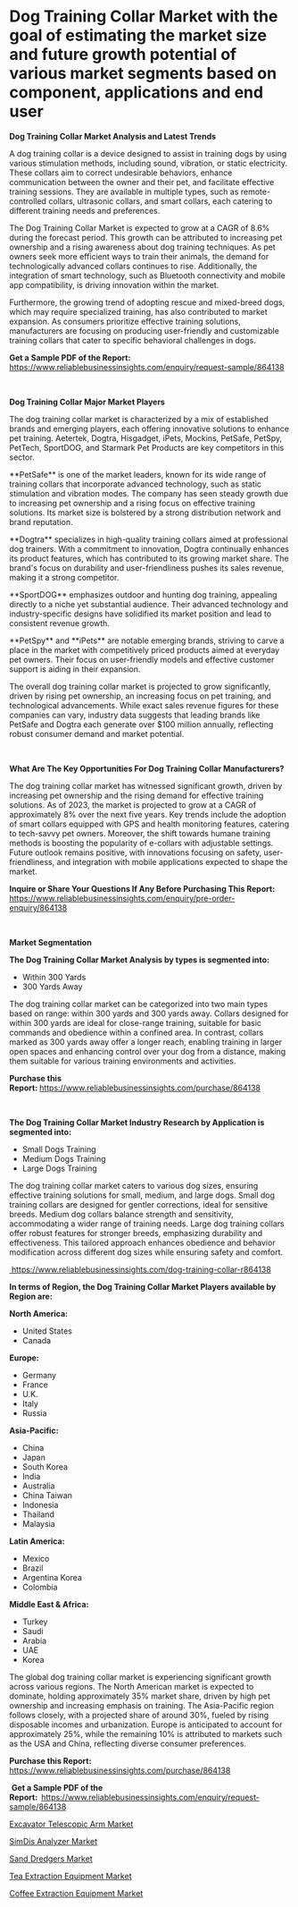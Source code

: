 <p><h1>Dog Training Collar Market with the goal of estimating the market size and future growth potential of various market segments based on component, applications and end user</h1></p><p><strong>Dog Training Collar Market Analysis and Latest Trends</strong></p>
<p><p>A dog training collar is a device designed to assist in training dogs by using various stimulation methods, including sound, vibration, or static electricity. These collars aim to correct undesirable behaviors, enhance communication between the owner and their pet, and facilitate effective training sessions. They are available in multiple types, such as remote-controlled collars, ultrasonic collars, and smart collars, each catering to different training needs and preferences.</p><p>The Dog Training Collar Market is expected to grow at a CAGR of 8.6% during the forecast period. This growth can be attributed to increasing pet ownership and a rising awareness about dog training techniques. As pet owners seek more efficient ways to train their animals, the demand for technologically advanced collars continues to rise. Additionally, the integration of smart technology, such as Bluetooth connectivity and mobile app compatibility, is driving innovation within the market.</p><p>Furthermore, the growing trend of adopting rescue and mixed-breed dogs, which may require specialized training, has also contributed to market expansion. As consumers prioritize effective training solutions, manufacturers are focusing on producing user-friendly and customizable training collars that cater to specific behavioral challenges in dogs.</p></p>
<p><strong>Get a Sample PDF of the Report:&nbsp;</strong> <a href="https://www.reliablebusinessinsights.com/enquiry/request-sample/864138?utm_campaign=100&utm_medium=2&utm_source=Github&utm_content=ia&utm_term=20022025&utm_id=dog-training-collar">https://www.reliablebusinessinsights.com/enquiry/request-sample/864138</a></p>
<p>&nbsp;</p>
<p><strong>Dog Training Collar Major Market Players</strong></p>
<p><p>The dog training collar market is characterized by a mix of established brands and emerging players, each offering innovative solutions to enhance pet training. Aetertek, Dogtra, Hisgadget, iPets, Mockins, PetSafe, PetSpy, PetTech, SportDOG, and Starmark Pet Products are key competitors in this sector.</p><p>**PetSafe** is one of the market leaders, known for its wide range of training collars that incorporate advanced technology, such as static stimulation and vibration modes. The company has seen steady growth due to increasing pet ownership and a rising focus on effective training solutions. Its market size is bolstered by a strong distribution network and brand reputation.</p><p>**Dogtra** specializes in high-quality training collars aimed at professional dog trainers. With a commitment to innovation, Dogtra continually enhances its product features, which has contributed to its growing market share. The brand's focus on durability and user-friendliness pushes its sales revenue, making it a strong competitor.</p><p>**SportDOG** emphasizes outdoor and hunting dog training, appealing directly to a niche yet substantial audience. Their advanced technology and industry-specific designs have solidified its market position and lead to consistent revenue growth.</p><p>**PetSpy** and **iPets** are notable emerging brands, striving to carve a place in the market with competitively priced products aimed at everyday pet owners. Their focus on user-friendly models and effective customer support is aiding in their expansion.</p><p>The overall dog training collar market is projected to grow significantly, driven by rising pet ownership, an increasing focus on pet training, and technological advancements. While exact sales revenue figures for these companies can vary, industry data suggests that leading brands like PetSafe and Dogtra each generate over $100 million annually, reflecting robust consumer demand and market potential.</p></p>
<p>&nbsp;</p>
<p><strong>What Are The Key Opportunities For Dog Training Collar Manufacturers?</strong></p>
<p><p>The dog training collar market has witnessed significant growth, driven by increasing pet ownership and the rising demand for effective training solutions. As of 2023, the market is projected to grow at a CAGR of approximately 8% over the next five years. Key trends include the adoption of smart collars equipped with GPS and health monitoring features, catering to tech-savvy pet owners. Moreover, the shift towards humane training methods is boosting the popularity of e-collars with adjustable settings. Future outlook remains positive, with innovations focusing on safety, user-friendliness, and integration with mobile applications expected to shape the market.</p></p>
<p><strong>Inquire or Share Your Questions If Any Before Purchasing This Report:</strong> <a href="https://www.reliablebusinessinsights.com/enquiry/pre-order-enquiry/864138?utm_campaign=100&utm_medium=2&utm_source=Github&utm_content=ia&utm_term=20022025&utm_id=dog-training-collar">https://www.reliablebusinessinsights.com/enquiry/pre-order-enquiry/864138</a></p>
<p>&nbsp;</p>
<p><strong>Market Segmentation</strong></p>
<p><strong>The Dog Training Collar Market Analysis by types is segmented into:</strong></p>
<p><ul><li>Within 300 Yards</li><li>300 Yards Away</li></ul></p>
<p><p>The dog training collar market can be categorized into two main types based on range: within 300 yards and 300 yards away. Collars designed for within 300 yards are ideal for close-range training, suitable for basic commands and obedience within a confined area. In contrast, collars marked as 300 yards away offer a longer reach, enabling training in larger open spaces and enhancing control over your dog from a distance, making them suitable for various training environments and activities.</p></p>
<p><strong>Purchase this Report:&nbsp;</strong><a href="https://www.reliablebusinessinsights.com/purchase/864138?utm_campaign=100&utm_medium=2&utm_source=Github&utm_content=ia&utm_term=20022025&utm_id=dog-training-collar">https://www.reliablebusinessinsights.com/purchase/864138</a></p>
<p>&nbsp;</p>
<p><strong>The Dog Training Collar Market Industry Research by Application is segmented into:</strong></p>
<p><ul><li>Small Dogs Training</li><li>Medium Dogs Training</li><li>Large Dogs Training</li></ul></p>
<p><p>The dog training collar market caters to various dog sizes, ensuring effective training solutions for small, medium, and large dogs. Small dog training collars are designed for gentler corrections, ideal for sensitive breeds. Medium dog collars balance strength and sensitivity, accommodating a wider range of training needs. Large dog training collars offer robust features for stronger breeds, emphasizing durability and effectiveness. This tailored approach enhances obedience and behavior modification across different dog sizes while ensuring safety and comfort.</p></p>
<p><a href="https://www.reliablebusinessinsights.com/dog-training-collar-r864138?utm_campaign=100&utm_medium=2&utm_source=Github&utm_content=ia&utm_term=20022025&utm_id=dog-training-collar">&nbsp;https://www.reliablebusinessinsights.com/dog-training-collar-r864138</a></p>
<p><strong>In terms of Region, the Dog Training Collar Market Players available by Region are:</strong></p>
<p>
    <p> <strong> North America: </strong>
        <ul>
            <li>United States</li>
            <li>Canada</li>
        </ul>
        </p> 
    <p> <strong> Europe: </strong>
        <ul>
            <li>Germany</li>
            <li>France</li>
            <li>U.K.</li>
            <li>Italy</li>
            <li>Russia</li>
        </ul>
        </p> 
    <p> <strong> Asia-Pacific: </strong>
        <ul>
            <li>China</li>
            <li>Japan</li>
            <li>South Korea</li>
            <li>India</li>
            <li>Australia</li>
            <li>China Taiwan</li>
            <li>Indonesia</li>
            <li>Thailand</li>
            <li>Malaysia</li>
        </ul>
        </p> 
    <p> <strong> Latin America: </strong>
        <ul>
            <li>Mexico</li>
            <li>Brazil</li>
            <li>Argentina Korea</li>
            <li>Colombia</li>
        </ul>
        </p> 
    <p> <strong> Middle East & Africa: </strong>
        <ul>
            <li>Turkey</li>
            <li>Saudi</li>
            <li>Arabia</li>
            <li>UAE</li>
            <li>Korea</li>
        </ul>
    </p>
    </p>
<p><p>The global dog training collar market is experiencing significant growth across various regions. The North American market is expected to dominate, holding approximately 35% market share, driven by high pet ownership and increasing emphasis on training. The Asia-Pacific region follows closely, with a projected share of around 30%, fueled by rising disposable incomes and urbanization. Europe is anticipated to account for approximately 25%, while the remaining 10% is attributed to markets such as the USA and China, reflecting diverse consumer preferences.</p></p>
<p><strong>Purchase this Report: </strong><a href="https://www.reliablebusinessinsights.com/purchase/864138?utm_campaign=100&utm_medium=2&utm_source=Github&utm_content=ia&utm_term=20022025&utm_id=dog-training-collar">https://www.reliablebusinessinsights.com/purchase/864138</a></p>
<p>&nbsp;<strong>Get a Sample PDF of the Report:&nbsp;&nbsp;</strong><a href="https://www.reliablebusinessinsights.com/enquiry/request-sample/864138?utm_campaign=100&utm_medium=2&utm_source=Github&utm_content=ia&utm_term=20022025&utm_id=dog-training-collar">https://www.reliablebusinessinsights.com/enquiry/request-sample/864138</a></p>
<p><strong></strong></p>
<p><p><a href="https://github.com/mudgeadamsvx/Market-Research-Report-List-1/blob/main/excavator-telescopic-arm-market.md?utm_campaign=100&utm_medium=2&utm_source=Github&utm_content=ia&utm_term=20022025&utm_id=dog-training-collar">Excavator Telescopic Arm Market</a></p><p><a href="https://github.com/koylebondant/Market-Research-Report-List-1/blob/main/simdis-analyzer-market.md?utm_campaign=100&utm_medium=2&utm_source=Github&utm_content=ia&utm_term=20022025&utm_id=dog-training-collar">SimDis Analyzer Market</a></p><p><a href="https://github.com/shafriusizi/Market-Research-Report-List-1/blob/main/sand-dredgers-market.md?utm_campaign=100&utm_medium=2&utm_source=Github&utm_content=ia&utm_term=20022025&utm_id=dog-training-collar">Sand Dredgers Market</a></p><p><a href="https://github.com/kukolkasimo5/Market-Research-Report-List-1/blob/main/tea-extraction-equipment-market.md?utm_campaign=100&utm_medium=2&utm_source=Github&utm_content=ia&utm_term=20022025&utm_id=dog-training-collar">Tea Extraction Equipment Market</a></p><p><a href="https://github.com/beyeagamizjp/Market-Research-Report-List-1/blob/main/coffee-extraction-equipment-market.md?utm_campaign=100&utm_medium=2&utm_source=Github&utm_content=ia&utm_term=20022025&utm_id=dog-training-collar">Coffee Extraction Equipment Market</a></p></p>
